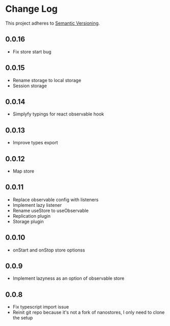# Change Log
This project adheres to [Semantic Versioning](http://semver.org/).

## 0.0.16
* Fix store start bug
## 0.0.15
* Rename storage to local storage
* Session storage
## 0.0.14
* Simplyfy typings for react observable hook
## 0.0.13
* Improve types export
## 0.0.12
* Map store
## 0.0.11
* Replace observable config with listeners
* Implement lazy listener
* Rename useStore to useObservable
* Replication plugin
* Storage plugin
## 0.0.10
* onStart and onStop store optionss
## 0.0.9
* Implement lazyness as an option of observable store
## 0.0.8
* Fix typescript import issue
* Reinit git repo because it's not a fork of nanostores, I only need to clone the setup